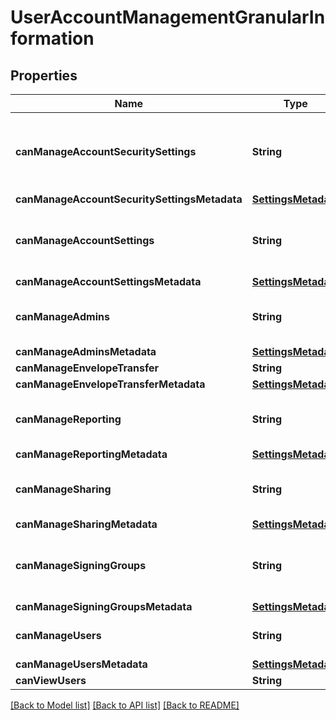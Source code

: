 # UserAccountManagementGranularInformation

## Properties
Name | Type | Description | Notes
------------ | ------------- | ------------- | -------------
**canManageAccountSecuritySettings** | **String** | **True** if the user can manage account security settings. | [optional] 
**canManageAccountSecuritySettingsMetadata** | [**SettingsMetadata**](SettingsMetadata.md) |  | [optional] 
**canManageAccountSettings** | **String** | **True** if the user can manage account settings. | [optional] 
**canManageAccountSettingsMetadata** | [**SettingsMetadata**](SettingsMetadata.md) |  | [optional] 
**canManageAdmins** | **String** | **True** if the user can manage administrators. | [optional] 
**canManageAdminsMetadata** | [**SettingsMetadata**](SettingsMetadata.md) |  | [optional] 
**canManageEnvelopeTransfer** | **String** |  | [optional] 
**canManageEnvelopeTransferMetadata** | [**SettingsMetadata**](SettingsMetadata.md) |  | [optional] 
**canManageReporting** | **String** | **True** if the user can manage reporting. | [optional] 
**canManageReportingMetadata** | [**SettingsMetadata**](SettingsMetadata.md) |  | [optional] 
**canManageSharing** | **String** | **True** if the user can manage sharing. | [optional] 
**canManageSharingMetadata** | [**SettingsMetadata**](SettingsMetadata.md) |  | [optional] 
**canManageSigningGroups** | **String** | **True** if the user can manage signing groups. | [optional] 
**canManageSigningGroupsMetadata** | [**SettingsMetadata**](SettingsMetadata.md) |  | [optional] 
**canManageUsers** | **String** | **True** if the user can manage users. | [optional] 
**canManageUsersMetadata** | [**SettingsMetadata**](SettingsMetadata.md) |  | [optional] 
**canViewUsers** | **String** |  | [optional] 

[[Back to Model list]](../README.md#documentation-for-models) [[Back to API list]](../README.md#documentation-for-api-endpoints) [[Back to README]](../README.md)


